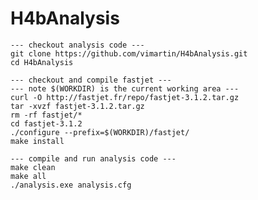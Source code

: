 # H4bAnalysis

	--- checkout analysis code ---
	git clone https://github.com/vimartin/H4bAnalysis.git
	cd H4bAnalysis

	--- checkout and compile fastjet ---
	--- note $(WORKDIR) is the current working area ---
	curl -O http://fastjet.fr/repo/fastjet-3.1.2.tar.gz
	tar -xvzf fastjet-3.1.2.tar.gz
	rm -rf fastjet/*
	cd fastjet-3.1.2
	./configure --prefix=$(WORKDIR)/fastjet/
	make install

	--- compile and run analysis code ---
	make clean
	make all
	./analysis.exe analysis.cfg
